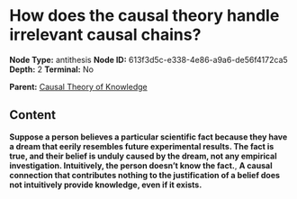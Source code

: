 # How does the causal theory handle irrelevant causal chains?

**Node Type:** antithesis
**Node ID:** 613f3d5c-e338-4e86-a9a6-de56f4172ca5
**Depth:** 2
**Terminal:** No

**Parent:** [Causal Theory of Knowledge](causal-theory-of-knowledge.md)

## Content

**Suppose a person believes a particular scientific fact because they have a dream that eerily resembles future experimental results. The fact is true, and their belief is unduly caused by the dream, not any empirical investigation. Intuitively, the person doesn’t know the fact.**, **A causal connection that contributes nothing to the justification of a belief does not intuitively provide knowledge, even if it exists.**
